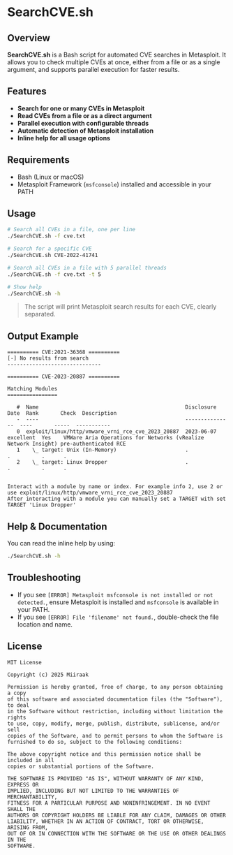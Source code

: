 # SearchCVE.sh

## Overview
**SearchCVE.sh** is a Bash script for automated CVE searches in Metasploit. It allows you to check multiple CVEs at once, either from a file or as a single argument, and supports parallel execution for faster results.

## Features
- **Search for one or many CVEs in Metasploit**
- **Read CVEs from a file or as a direct argument**
- **Parallel execution with configurable threads**
- **Automatic detection of Metasploit installation**
- **Inline help for all usage options**

## Requirements
- Bash (Linux or macOS)
- Metasploit Framework (`msfconsole`) installed and accessible in your PATH

## Usage
```sh
# Search all CVEs in a file, one per line
./SearchCVE.sh -f cve.txt

# Search for a specific CVE
./SearchCVE.sh CVE-2022-41741

# Search all CVEs in a file with 5 parallel threads
./SearchCVE.sh -f cve.txt -t 5

# Show help
./SearchCVE.sh -h
```
> The script will print Metasploit search results for each CVE, clearly separated.

## Output Example
```
========== CVE:2021-36368 ==========
[-] No results from search
------------------------------

========== CVE-2023-20887 ==========

Matching Modules
================

   #  Name                                               Disclosure Date  Rank       Check  Description
   -  ----                                               ---------------  ----       -----  -----------
   0  exploit/linux/http/vmware_vrni_rce_cve_2023_20887  2023-06-07       excellent  Yes    VMWare Aria Operations for Networks (vRealize Network Insight) pre-authenticated RCE
   1    \_ target: Unix (In-Memory)                      .                .          .      .
   2    \_ target: Linux Dropper                         .                .          .      .


Interact with a module by name or index. For example info 2, use 2 or use exploit/linux/http/vmware_vrni_rce_cve_2023_20887
After interacting with a module you can manually set a TARGET with set TARGET 'Linux Dropper'
```

## Help & Documentation
You can read the inline help by using:

```sh
./SearchCVE.sh -h
```

## Troubleshooting
- If you see `[ERROR] Metasploit msfconsole is not installed or not detected.`, ensure Metasploit is installed and `msfconsole` is available in your PATH.
- If you see `[ERROR] File 'filename' not found.`, double-check the file location and name.

## License
```
MIT License

Copyright (c) 2025 Miiraak

Permission is hereby granted, free of charge, to any person obtaining a copy
of this software and associated documentation files (the "Software"), to deal
in the Software without restriction, including without limitation the rights
to use, copy, modify, merge, publish, distribute, sublicense, and/or sell
copies of the Software, and to permit persons to whom the Software is
furnished to do so, subject to the following conditions:

The above copyright notice and this permission notice shall be included in all
copies or substantial portions of the Software.

THE SOFTWARE IS PROVIDED "AS IS", WITHOUT WARRANTY OF ANY KIND, EXPRESS OR
IMPLIED, INCLUDING BUT NOT LIMITED TO THE WARRANTIES OF MERCHANTABILITY,
FITNESS FOR A PARTICULAR PURPOSE AND NONINFRINGEMENT. IN NO EVENT SHALL THE
AUTHORS OR COPYRIGHT HOLDERS BE LIABLE FOR ANY CLAIM, DAMAGES OR OTHER
LIABILITY, WHETHER IN AN ACTION OF CONTRACT, TORT OR OTHERWISE, ARISING FROM,
OUT OF OR IN CONNECTION WITH THE SOFTWARE OR THE USE OR OTHER DEALINGS IN THE
SOFTWARE.
```
